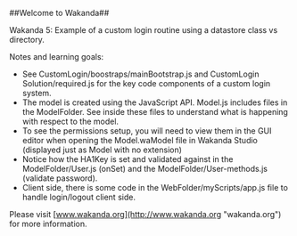 ##Welcome to Wakanda##

Wakanda 5: Example of a custom login routine using a datastore class vs directory.

Notes and learning goals:
- See CustomLogin/boostraps/mainBootstrap.js and CustomLogin Solution/required.js for the key code components of a custom login system.
- The model is created using the JavaScript API. Model.js includes files in the ModelFolder. See inside these files to understand what is happening with respect to the model.
- To see the permissions setup, you will need to view them in the GUI editor when opening the Model.waModel file in Wakanda Studio (displayed just as Model with no extension)
- Notice how the HA1Key is set and validated against in the ModelFolder/User.js (onSet) and the ModelFolder/User-methods.js (validate password).
- Client side, there is some code in the WebFolder/myScripts/app.js file to handle login/logout client side.

Please visit [www.wakanda.org](http://www.wakanda.org "wakanda.org") for more information.
